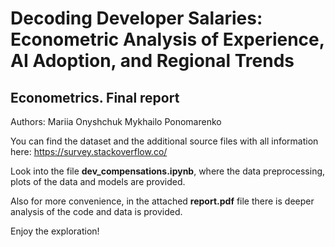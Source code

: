 # Decoding Developer Salaries: Econometric Analysis of Experience, AI Adoption, and Regional Trends

## Econometrics. Final report

Authors:
Mariia Onyshchuk
Mykhailo Ponomarenko

You can find the dataset and the additional source files with all information here:
https://survey.stackoverflow.co/

Look into the file **dev_compensations.ipynb**, where the data preprocessing, plots of the data and models are provided.

Also for more convenience, in the attached **report.pdf** file there is deeper analysis of the code and data is provided.

Enjoy the exploration!

